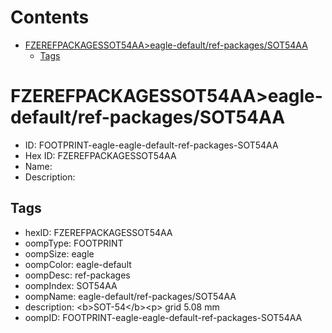 



Contents
========

* [FZEREFPACKAGESSOT54AA>eagle-default/ref-packages/SOT54AA](#fzerefpackagessot54aaeagle-defaultref-packagessot54aa)
	* [Tags](#tags)

# FZEREFPACKAGESSOT54AA>eagle-default/ref-packages/SOT54AA

- ID: FOOTPRINT-eagle-eagle-default-ref-packages-SOT54AA
- Hex ID: FZEREFPACKAGESSOT54AA
- Name: 
- Description: 

## Tags

- hexID: FZEREFPACKAGESSOT54AA
- oompType: FOOTPRINT
- oompSize: eagle
- oompColor: eagle-default
- oompDesc: ref-packages
- oompIndex: SOT54AA
- oompName: eagle-default/ref-packages/SOT54AA
- description: &lt;b&gt;SOT-54&lt;/b&gt;&lt;p&gt;&#xD;
grid 5.08 mm
- oompID: FOOTPRINT-eagle-eagle-default-ref-packages-SOT54AA
